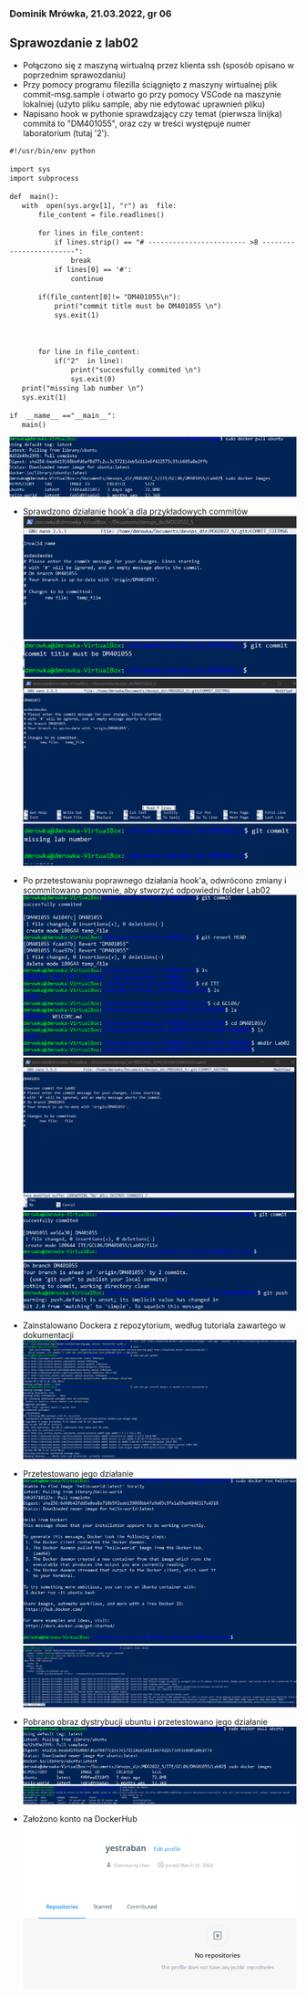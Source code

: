 ### Dominik Mrówka, 21.03.2022, gr 06
## Sprawozdanie z lab02

 - Połączono się z maszyną wirtualną przez klienta ssh (sposób opisano w poprzednim sprawozdaniu)
 - Przy pomocy programu filezilla ściągnięto z maszyny wirtualnej plik commit-msg.sample i otwarto go przy pomocy VSCode na maszynie lokalniej (użyto pliku sample, aby nie edytować uprawnień pliku)
 - Napisano hook w pythonie sprawdzający czy temat (pierwsza linijka) commita to "DM401055", oraz czy w treści występuje numer laboratorium (tutaj '2').
 
 ```
#!/usr/bin/env python

import sys
import subprocess

def  main():
	with  open(sys.argv[1], "r") as  file:
		file_content = file.readlines()

		for lines in file_content:
			if lines.strip() == "# ------------------------ >8 ------------------------":
				break
			if lines[0] == '#':
				continue

		if(file_content[0]!= "DM401055\n"):
			print("commit title must be DM401055 \n")
			sys.exit(1)

  

		for line in file_content:
			if("2"  in line):
				print("succesfully commited \n")
				sys.exit(0)
	print("missing lab number \n")
	sys.exit(1)

if  __name__ =="__main__":
	main()
```
![code_image](14.png)
 - Sprawdzono działanie hook'a dla przykładowych commitów
 ![](1.png)
 ![](2.png)
 ![](3.png)
 ![](4.png)
 
 - Po przetestowaniu poprawnego działania hook'a, odwrócono zmiany i scommitowano ponownie, aby stworzyć odpowiedni folder Lab02
 ![](5.png)
 ![](7.png)
 ![](8.png)
 ![](6.png)
 - Zainstalowano Dockera z repozytorium, według tutoriala zawartego w dokumentacji
 ![](9.png)
 - Przetestowano jego działanie
 ![](10.png)
 ![](11.png)
 - Pobrano obraz dystrybucji ubuntu i przetestowano jego działanie
 ![](14.png)
 ![](12.png)
 - Założono konto na DockerHub
 ![](13.png)